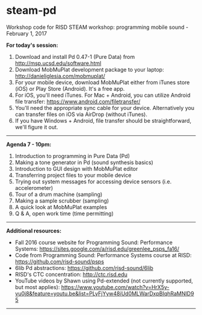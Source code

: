 # steam-pd
Workshop code for RISD STEAM workshop: programming mobile sound - February 1, 2017

**For today's session:**

1. Download and install Pd 0.47-1 (Pure Data) from <a href="http://msp.ucsd.edu/software.html" target="_blank">http://msp.ucsd.edu/software.html</a>
2. Download MobMuPlat development package to your laptop: <a href="http://danieliglesia.com/mobmuplat/" target="_blank">http://danieliglesia.com/mobmuplat/</a>
3. For your mobile device, download MobMuPlat either from iTunes store (iOS) or Play Store (Android).  It's a free app.
4. For iOS, you'll need iTunes.  For Mac + Android, you can utilize Android file transfer:  <a href="https://www.android.com/filetransfer/" target="_blank">https://www.android.com/filetransfer/</a>  
5. You'll need the appropriate sync cable for your device.  Alternatively you can transfer files on iOS via AirDrop (without iTunes).
6. If you have Windows + Android, file transfer should be straightforward, we'll figure it out.

---

**Agenda 7 - 10pm:**

1. Introduction to programming in Pure Data (Pd)
2. Making a tone generator in Pd (sound synthesis basics)
3. Introduction to GUI design with MobMuPlat editor
4. Transferring project files to your mobile device
5. Trying out system messages for accessing device sensors (i.e. accelerometer)
6. Tour of a drum machine (sampling)
7. Making a sample scrubber (sampling)
8. A quick look at MobMuPlat examples
9. Q & A, open work time (time permitting)

---

**Additional resources:**

* Fall 2016 course website for Programming Sound: Performance Systems:  <a href="https://sites.google.com/a/risd.edu/greenlee_psps_fa16/" target="_blank">https://sites.google.com/a/risd.edu/greenlee_psps_fa16/</a>  
* Code from Programming Sound: Performance Systems course at RISD:  <a href="https://github.com/risd-sound/psps" target="_blank">https://github.com/risd-sound/psps</a>  
* 6lib Pd abstractions: <a href="https://github.com/risd-sound/6lib" target="_blank">https://github.com/risd-sound/6lib</a>  
* RISD's CTC concentration: <a href="http://ctc.risd.edu" target="_blank">http://ctc.risd.edu</a>  
* YouTube videos by Shawn using Pd-extended (not currently supported, but most applies): https://www.youtube.com/watch?v=HrX5y-vu0j8&feature=youtu.be&list=PLyFjYyw48iUd0MLWarDxpBIqhRaMNID95

---
